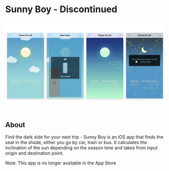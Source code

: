 # Sunny Boy - Discontinued


![Screenshots](./assets/sunnyboy_all_light.jpeg)


## About

Find the dark side for your next trip - Sunny Boy is an iOS app that finds the seat in the shade, either you go by car, train or bus. It calculates the inclination of the sun depending on the season time and takes from input origin and destination point.

Note: This app is no longer available in the App Store